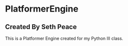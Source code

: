 # PlatformerEngine
## Created By Seth Peace
This is a Platformer Engine created for my Python III class.
